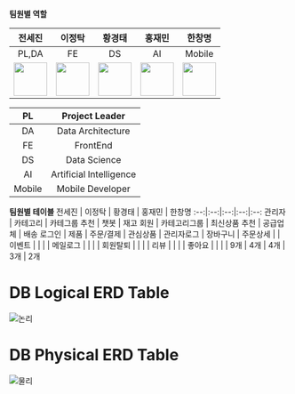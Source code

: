 **팀원별 역할**
 
전세진 | 이정탁 | 황경태 | 홍재민 | 한창명
:--:|:--:|:--:|:--:|:--:
PL,DA | FE | DS | AI | Mobile
<a href="https://github.com/zazasj"><img src="https://avatars.githubusercontent.com/zazasj" width="60" height="60"></a> | <a href="https://github.com/JTak2"><img src="https://avatars.githubusercontent.com/JTak2" width="60" height="60"></a> | <a href="https://github.com/HwangReaper"><img src="https://avatars.githubusercontent.com/HwangReaper" width="60" height="60"></a> | <a href="https://github.com/hongjm99"><img src="https://avatars.githubusercontent.com/hongjm99" width="60" height="60"></a> | <a href="https://github.com/ChangMyungGit"><img src="https://avatars.githubusercontent.com/ChangMyungGit" width="60" height="60"></a>



PL | Project Leader
:--:|:--:
DA|Data Architecture 
FE | FrontEnd
DS | Data Science
AI | Artificial Intelligence
Mobile | Mobile Developer


**팀원별 테이블**
전세진 | 이정탁 | 황경태 | 홍재민 | 한창명
:--:|:--:|:--:|:--:|:--:
관리자 | 카테고리 | 카테그룹 추천 | 챗봇 | 재고
회원 | 카테고리그룹 | 최신상품 추천 | 공급업체  | 배송
로그인 | 제품 | 주문/결제 | 관심상품 |
관리자로그 | 장바구니 | 주문상세 |  |
이벤트 |  |  |  |
메일로그 |  |  |  |
회원탈퇴 |  |  |  |
리뷰 |  |  |  |
좋아요 |  |  |  |
9개  | 4개 | 4개  | 3개 | 2개

# DB Logical ERD Table
![논리](https://github.com/zazasj/team5_v2sbm3c/assets/105793155/91ec498d-3555-42f6-8c4a-60c8e3700022)

# DB Physical ERD Table
![물리](https://github.com/zazasj/team5_v2sbm3c/assets/105793155/ed78357e-f272-4d0e-8fbf-77fea727cfd8)
